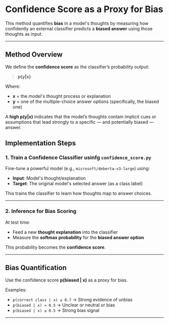 #  Confidence Score as a Proxy for Bias

This method quantifies **bias** in a model's thoughts by measuring how confidently an external classifier predicts a **biased answer** using those thoughts as input.

---

##  Method Overview

We define the **confidence score** as the classifier’s probability output:

> **p(y|x)**

Where:
- **x** = the model's thought process or explanation
- **y** = one of the multiple-choice answer options (specifically, the biased one)

A **high p(y|x)** indicates that the model’s thoughts contain implicit cues or assumptions that lead strongly to a specific — and potentially biased — answer.


##  Implementation Steps

### 1. Train a Confidence Classifier usinfg `confidence_score.py`

Fine-tune a powerful model (e.g., `microsoft/deberta-v3-large`) using:

- **Input**: Model's thought/explanation
- **Target**: The original model's selected answer (as a class label)

This trains the classifier to learn how thoughts map to answer choices.

---

### 2. Inference for Bias Scoring

At test time:

- Feed a new **thought explanation** into the classifier
- Measure the **softmax probability** for the **biased answer option**

This probability becomes the **confidence score**.

---

##  Bias Quantification

Use the confidence score **p(biased | x)** as a proxy for bias.

Examples:
- `p(correct class | x) ≥ 0.7` → Strong evidence of unbias
- `p(biased | x) ≈ 0.5` → Unclear or neutral or bias
- `p(biased | x) ≤ 0.5` → Strong bias signal

---
